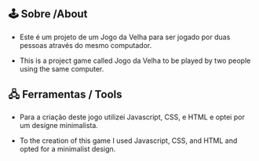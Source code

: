 <h1 align="center">

## 🕹️ Sobre /About

- Este é um projeto de um Jogo da Velha para ser jogado por duas pessoas através do mesmo computador.

- This is a project game called Jogo da Velha to be played by two people using the same computer.

## 🖧 Ferramentas / Tools 

- Para a criação deste jogo utilizei Javascript, CSS, e HTML e optei por um designe minimalista.

- To the creation of this game I used Javascript, CSS, and HTML and opted for a minimalist design.

</h1>